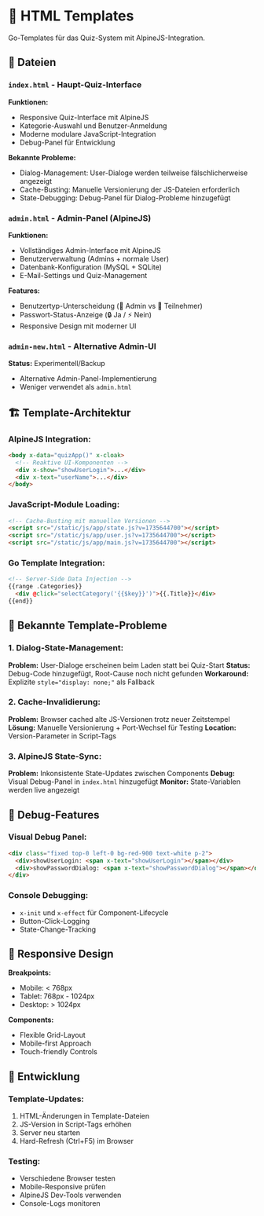 # 📄 HTML Templates

Go-Templates für das Quiz-System mit AlpineJS-Integration.

## 📁 Dateien

### `index.html` - Haupt-Quiz-Interface
**Funktionen:**
- Responsive Quiz-Interface mit AlpineJS
- Kategorie-Auswahl und Benutzer-Anmeldung
- Moderne modulare JavaScript-Integration
- Debug-Panel für Entwicklung

**Bekannte Probleme:**
- Dialog-Management: User-Dialoge werden teilweise fälschlicherweise angezeigt
- Cache-Busting: Manuelle Versionierung der JS-Dateien erforderlich
- State-Debugging: Debug-Panel für Dialog-Probleme hinzugefügt

### `admin.html` - Admin-Panel (AlpineJS)
**Funktionen:**
- Vollständiges Admin-Interface mit AlpineJS
- Benutzerverwaltung (Admins + normale User)
- Datenbank-Konfiguration (MySQL + SQLite)
- E-Mail-Settings und Quiz-Management

**Features:**
- Benutzertyp-Unterscheidung (👑 Admin vs 👤 Teilnehmer)
- Passwort-Status-Anzeige (🔒 Ja / ⚡ Nein)
- Responsive Design mit moderner UI

### `admin-new.html` - Alternative Admin-UI
**Status:** Experimentell/Backup
- Alternative Admin-Panel-Implementierung
- Weniger verwendet als `admin.html`

## 🏗️ Template-Architektur

### AlpineJS Integration:
```html
<body x-data="quizApp()" x-cloak>
  <!-- Reaktive UI-Komponenten -->
  <div x-show="showUserLogin">...</div>
  <div x-text="userName">...</div>
</body>
```

### JavaScript-Module Loading:
```html
<!-- Cache-Busting mit manuellen Versionen -->
<script src="/static/js/app/state.js?v=1735644700"></script>
<script src="/static/js/app/user.js?v=1735644700"></script>
<script src="/static/js/app/main.js?v=1735644700"></script>
```

### Go Template Integration:
```html
<!-- Server-Side Data Injection -->
{{range .Categories}}
  <div @click="selectCategory('{{$key}}')">{{.Title}}</div>
{{end}}
```

## 🚧 Bekannte Template-Probleme

### 1. Dialog-State-Management:
**Problem:** User-Dialoge erscheinen beim Laden statt bei Quiz-Start
**Status:** Debug-Code hinzugefügt, Root-Cause noch nicht gefunden
**Workaround:** Explizite `style="display: none;"` als Fallback

### 2. Cache-Invalidierung:
**Problem:** Browser cached alte JS-Versionen trotz neuer Zeitstempel
**Lösung:** Manuelle Versionierung + Port-Wechsel für Testing
**Location:** Version-Parameter in Script-Tags

### 3. AlpineJS State-Sync:
**Problem:** Inkonsistente State-Updates zwischen Components
**Debug:** Visual Debug-Panel in `index.html` hinzugefügt
**Monitor:** State-Variablen werden live angezeigt

## 🔧 Debug-Features

### Visual Debug Panel:
```html
<div class="fixed top-0 left-0 bg-red-900 text-white p-2">
  <div>showUserLogin: <span x-text="showUserLogin"></span></div>
  <div>showPasswordDialog: <span x-text="showPasswordDialog"></span></div>
</div>
```

### Console Debugging:
- `x-init` und `x-effect` für Component-Lifecycle
- Button-Click-Logging
- State-Change-Tracking

## 📱 Responsive Design

**Breakpoints:**
- Mobile: < 768px
- Tablet: 768px - 1024px  
- Desktop: > 1024px

**Components:**
- Flexible Grid-Layout
- Mobile-first Approach
- Touch-friendly Controls

## 🔄 Entwicklung

### Template-Updates:
1. HTML-Änderungen in Template-Dateien
2. JS-Version in Script-Tags erhöhen
3. Server neu starten
4. Hard-Refresh (Ctrl+F5) im Browser

### Testing:
- Verschiedene Browser testen
- Mobile-Responsive prüfen
- AlpineJS Dev-Tools verwenden
- Console-Logs monitoren